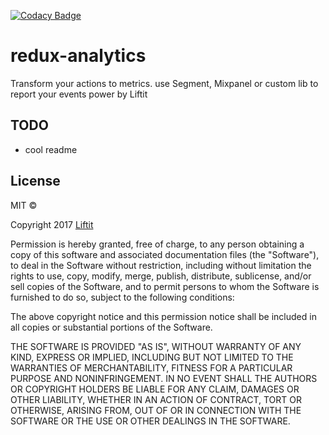 [![Codacy Badge](https://api.codacy.com/project/badge/Grade/fbb04395027843d9b9e509faad131530)](https://www.codacy.com/app/Liftit/redux-analytics?utm_source=github.com&amp;utm_medium=referral&amp;utm_content=Liftitapp/redux-analytics&amp;utm_campaign=Badge_Grade)

# redux-analytics

Transform your actions to metrics. use Segment, Mixpanel or custom lib to report your events power by Liftit

## TODO 
- cool readme

## License

MIT ©

Copyright 2017 [Liftit](https://liftit.co)

Permission is hereby granted, free of charge, to any person obtaining a copy of this software and associated documentation files (the "Software"), to deal in the Software without restriction, including without limitation the rights to use, copy, modify, merge, publish, distribute, sublicense, and/or sell copies of the Software, and to permit persons to whom the Software is furnished to do so, subject to the following conditions:

The above copyright notice and this permission notice shall be included in all copies or substantial portions of the Software.

THE SOFTWARE IS PROVIDED "AS IS", WITHOUT WARRANTY OF ANY KIND, EXPRESS OR IMPLIED, INCLUDING BUT NOT LIMITED TO THE WARRANTIES OF MERCHANTABILITY, FITNESS FOR A PARTICULAR PURPOSE AND NONINFRINGEMENT. IN NO EVENT SHALL THE AUTHORS OR COPYRIGHT HOLDERS BE LIABLE FOR ANY CLAIM, DAMAGES OR OTHER LIABILITY, WHETHER IN AN ACTION OF CONTRACT, TORT OR OTHERWISE, ARISING FROM, OUT OF OR IN CONNECTION WITH THE SOFTWARE OR THE USE OR OTHER DEALINGS IN THE SOFTWARE.